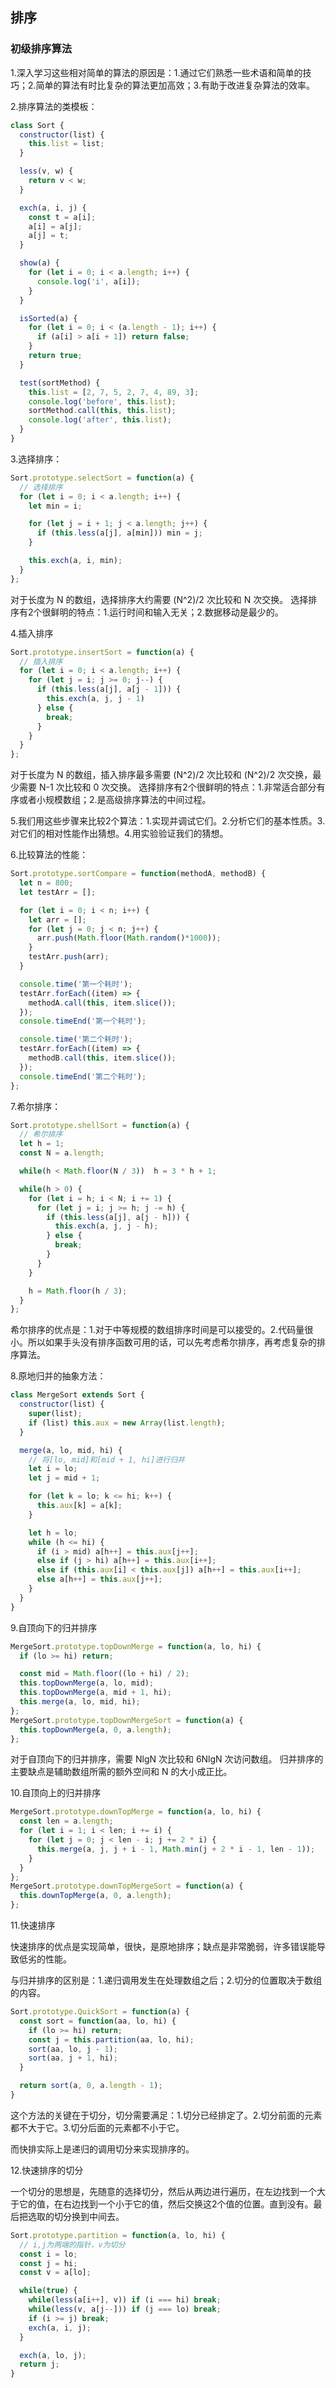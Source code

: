 ## 排序

### 初级排序算法

1.深入学习这些相对简单的算法的原因是：1.通过它们熟悉一些术语和简单的技巧；2.简单的算法有时比复杂的算法更加高效；3.有助于改进复杂算法的效率。

2.排序算法的类模板：

```js
class Sort {
  constructor(list) {
    this.list = list;
  }

  less(v, w) {
    return v < w;
  }

  exch(a, i, j) {
    const t = a[i];
    a[i] = a[j];
    a[j] = t;
  }

  show(a) {
    for (let i = 0; i < a.length; i++) {
      console.log('i', a[i]);
    }
  }

  isSorted(a) {
    for (let i = 0; i < (a.length - 1); i++) {
      if (a[i] > a[i + 1]) return false;
    }
    return true;
  }

  test(sortMethod) {
    this.list = [2, 7, 5, 2, 7, 4, 89, 3];
    console.log('before', this.list);
    sortMethod.call(this, this.list);
    console.log('after', this.list);
  }
}
```

3.选择排序：

```js
Sort.prototype.selectSort = function(a) {
  // 选择排序
  for (let i = 0; i < a.length; i++) {
    let min = i;

    for (let j = i + 1; j < a.length; j++) {
      if (this.less(a[j], a[min])) min = j;
    }

    this.exch(a, i, min);
  }
};
```

对于长度为 N 的数组，选择排序大约需要 (N^2)/2 次比较和 N 次交换。
选择排序有2个很鲜明的特点：1.运行时间和输入无关；2.数据移动是最少的。

4.插入排序

```js
Sort.prototype.insertSort = function(a) {
  // 插入排序
  for (let i = 0; i < a.length; i++) {
    for (let j = i; j >= 0; j--) {
      if (this.less(a[j], a[j - 1])) {
        this.exch(a, j, j - 1)
      } else {
        break;
      }
    }
  }
};
```

对于长度为 N 的数组，插入排序最多需要 (N^2)/2 次比较和 (N^2)/2 次交换，最少需要 N-1 次比较和 0 次交换。
选择排序有2个很鲜明的特点：1.非常适合部分有序或者小规模数组；2.是高级排序算法的中间过程。

5.我们用这些步骤来比较2个算法：1.实现并调试它们。2.分析它们的基本性质。3.对它们的相对性能作出猜想。4.用实验验证我们的猜想。

6.比较算法的性能：

```js
Sort.prototype.sortCompare = function(methodA, methodB) {
  let n = 800;
  let testArr = [];

  for (let i = 0; i < n; i++) {
    let arr = [];
    for (let j = 0; j < n; j++) {
      arr.push(Math.floor(Math.random()*1000));
    }
    testArr.push(arr);
  }

  console.time('第一个耗时');
  testArr.forEach((item) => {
    methodA.call(this, item.slice());
  });
  console.timeEnd('第一个耗时');

  console.time('第二个耗时');
  testArr.forEach((item) => {
    methodB.call(this, item.slice());
  });
  console.timeEnd('第二个耗时');
};
```

7.希尔排序：

```js
Sort.prototype.shellSort = function(a) {
  // 希尔排序
  let h = 1;
  const N = a.length;

  while(h < Math.floor(N / 3))  h = 3 * h + 1;

  while(h > 0) {
    for (let i = h; i < N; i += 1) {
      for (let j = i; j >= h; j -= h) {
        if (this.less(a[j], a[j - h])) {
          this.exch(a, j, j - h);
        } else {
          break;
        }
      }
    }

    h = Math.floor(h / 3);
  }
};
```

希尔排序的优点是：1.对于中等规模的数组排序时间是可以接受的。2.代码量很小。所以如果手头没有排序函数可用的话，可以先考虑希尔排序，再考虑复杂的排序算法。

8.原地归并的抽象方法：

```js
class MergeSort extends Sort {
  constructor(list) {
    super(list);
    if (list) this.aux = new Array(list.length);
  }

  merge(a, lo, mid, hi) {
    // 将[lo, mid]和[mid + 1, hi]进行归并
    let i = lo;
    let j = mid + 1;

    for (let k = lo; k <= hi; k++) {
      this.aux[k] = a[k];
    }

    let h = lo;
    while (h <= hi) {
      if (i > mid) a[h++] = this.aux[j++];
      else if (j > hi) a[h++] = this.aux[i++];
      else if (this.aux[i] < this.aux[j]) a[h++] = this.aux[i++];
      else a[h++] = this.aux[j++];
    }
  }
}
```

9.自顶向下的归并排序

```js
MergeSort.prototype.topDownMerge = function(a, lo, hi) {
  if (lo >= hi) return;

  const mid = Math.floor((lo + hi) / 2);
  this.topDownMerge(a, lo, mid);
  this.topDownMerge(a, mid + 1, hi);
  this.merge(a, lo, mid, hi);
};
MergeSort.prototype.topDownMergeSort = function(a) {
  this.topDownMerge(a, 0, a.length);
};
```

对于自顶向下的归并排序，需要 NlgN 次比较和 6NlgN 次访问数组。
归并排序的主要缺点是辅助数组所需的额外空间和 N 的大小成正比。

10.自顶向上的归并排序

```js
MergeSort.prototype.downTopMerge = function(a, lo, hi) {
  const len = a.length;
  for (let i = 1; i < len; i += i) {
    for (let j = 0; j < len - i; j += 2 * i) {
      this.merge(a, j, j + i - 1, Math.min(j + 2 * i - 1, len - 1));
    }
  }
};
MergeSort.prototype.downTopMergeSort = function(a) {
  this.downTopMerge(a, 0, a.length);
};
```

11.快速排序

快速排序的优点是实现简单，很快，是原地排序；缺点是非常脆弱，许多错误能导致低劣的性能。

与归并排序的区别是：1.递归调用发生在处理数组之后；2.切分的位置取决于数组的内容。

```js
Sort.prototype.QuickSort = function(a) {
  const sort = function(aa, lo, hi) {
    if (lo >= hi) return;
    const j = this.partition(aa, lo, hi);
    sort(aa, lo, j - 1);
    sort(aa, j + 1, hi);
  }

  return sort(a, 0, a.length - 1);
}
```

这个方法的关键在于切分，切分需要满足：1.切分已经排定了。2.切分前面的元素都不大于它。3.切分后面的元素都不小于它。

而快排实际上是递归的调用切分来实现排序的。

12.快速排序的切分

一个切分的思想是，先随意的选择切分，然后从两边进行遍历，在左边找到一个大于它的值，在右边找到一个小于它的值，然后交换这2个值的位置。直到没有。最后把选取的切分换到中间去。

```js
Sort.prototype.partition = function(a, lo, hi) {
  // i,j为两端的指针，v为切分
  const i = lo;
  const j = hi;
  const v = a[lo];

  while(true) {
    while(less(a[i++], v)) if (i === hi) break;
    while(less(v, a[j--])) if (j === lo) break;
    if (i >= j) break;
    exch(a, i, j);
  }

  exch(a, lo, j);
  return j;
}
```
